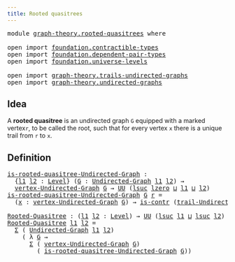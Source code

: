 ```yaml
---
title: Rooted quasitrees
---
```


<pre class="Agda"><a id="43" class="Keyword">module</a> <a id="50" href="graph-theory.rooted-quasitrees.html" class="Module">graph-theory.rooted-quasitrees</a> <a id="81" class="Keyword">where</a>

<a id="88" class="Keyword">open</a> <a id="93" class="Keyword">import</a> <a id="100" href="foundation.contractible-types.html" class="Module">foundation.contractible-types</a>
<a id="130" class="Keyword">open</a> <a id="135" class="Keyword">import</a> <a id="142" href="foundation.dependent-pair-types.html" class="Module">foundation.dependent-pair-types</a>
<a id="174" class="Keyword">open</a> <a id="179" class="Keyword">import</a> <a id="186" href="foundation.universe-levels.html" class="Module">foundation.universe-levels</a>

<a id="214" class="Keyword">open</a> <a id="219" class="Keyword">import</a> <a id="226" href="graph-theory.trails-undirected-graphs.html" class="Module">graph-theory.trails-undirected-graphs</a>
<a id="264" class="Keyword">open</a> <a id="269" class="Keyword">import</a> <a id="276" href="graph-theory.undirected-graphs.html" class="Module">graph-theory.undirected-graphs</a>
</pre>
## Idea

A **rooted quasitree** is an undirected graph `G` equipped with a marked vertex`r`, to be called the root, such that for every vertex `x` there is a unique trail from `r` to `x`.

## Definition

<pre class="Agda"><a id="is-rooted-quasitree-Undirected-Graph"></a><a id="524" href="graph-theory.rooted-quasitrees.html#524" class="Function">is-rooted-quasitree-Undirected-Graph</a> <a id="561" class="Symbol">:</a>
  <a id="565" class="Symbol">{</a><a id="566" href="graph-theory.rooted-quasitrees.html#566" class="Bound">l1</a> <a id="569" href="graph-theory.rooted-quasitrees.html#569" class="Bound">l2</a> <a id="572" class="Symbol">:</a> <a id="574" href="Agda.Primitive.html#597" class="Postulate">Level</a><a id="579" class="Symbol">}</a> <a id="581" class="Symbol">(</a><a id="582" href="graph-theory.rooted-quasitrees.html#582" class="Bound">G</a> <a id="584" class="Symbol">:</a> <a id="586" href="graph-theory.undirected-graphs.html#1060" class="Function">Undirected-Graph</a> <a id="603" href="graph-theory.rooted-quasitrees.html#566" class="Bound">l1</a> <a id="606" href="graph-theory.rooted-quasitrees.html#569" class="Bound">l2</a><a id="608" class="Symbol">)</a> <a id="610" class="Symbol">→</a>
  <a id="614" href="graph-theory.undirected-graphs.html#1256" class="Function">vertex-Undirected-Graph</a> <a id="638" href="graph-theory.rooted-quasitrees.html#582" class="Bound">G</a> <a id="640" class="Symbol">→</a> <a id="642" href="foundation-core.universe-levels.html#235" class="Primitive">UU</a> <a id="645" class="Symbol">(</a><a id="646" href="Agda.Primitive.html#780" class="Primitive">lsuc</a> <a id="651" href="Agda.Primitive.html#764" class="Primitive">lzero</a> <a id="657" href="Agda.Primitive.html#810" class="Primitive Operator">⊔</a> <a id="659" href="graph-theory.rooted-quasitrees.html#566" class="Bound">l1</a> <a id="662" href="Agda.Primitive.html#810" class="Primitive Operator">⊔</a> <a id="664" href="graph-theory.rooted-quasitrees.html#569" class="Bound">l2</a><a id="666" class="Symbol">)</a>
<a id="668" href="graph-theory.rooted-quasitrees.html#524" class="Function">is-rooted-quasitree-Undirected-Graph</a> <a id="705" href="graph-theory.rooted-quasitrees.html#705" class="Bound">G</a> <a id="707" href="graph-theory.rooted-quasitrees.html#707" class="Bound">r</a> <a id="709" class="Symbol">=</a>
  <a id="713" class="Symbol">(</a><a id="714" href="graph-theory.rooted-quasitrees.html#714" class="Bound">x</a> <a id="716" class="Symbol">:</a> <a id="718" href="graph-theory.undirected-graphs.html#1256" class="Function">vertex-Undirected-Graph</a> <a id="742" href="graph-theory.rooted-quasitrees.html#705" class="Bound">G</a><a id="743" class="Symbol">)</a> <a id="745" class="Symbol">→</a> <a id="747" href="foundation-core.contractible-types.html#1006" class="Function">is-contr</a> <a id="756" class="Symbol">(</a><a id="757" href="graph-theory.trails-undirected-graphs.html#905" class="Function">trail-Undirected-Graph</a> <a id="780" href="graph-theory.rooted-quasitrees.html#705" class="Bound">G</a> <a id="782" href="graph-theory.rooted-quasitrees.html#707" class="Bound">r</a> <a id="784" href="graph-theory.rooted-quasitrees.html#714" class="Bound">x</a><a id="785" class="Symbol">)</a>

<a id="Rooted-Quasitree"></a><a id="788" href="graph-theory.rooted-quasitrees.html#788" class="Function">Rooted-Quasitree</a> <a id="805" class="Symbol">:</a> <a id="807" class="Symbol">(</a><a id="808" href="graph-theory.rooted-quasitrees.html#808" class="Bound">l1</a> <a id="811" href="graph-theory.rooted-quasitrees.html#811" class="Bound">l2</a> <a id="814" class="Symbol">:</a> <a id="816" href="Agda.Primitive.html#597" class="Postulate">Level</a><a id="821" class="Symbol">)</a> <a id="823" class="Symbol">→</a> <a id="825" href="foundation-core.universe-levels.html#235" class="Primitive">UU</a> <a id="828" class="Symbol">(</a><a id="829" href="Agda.Primitive.html#780" class="Primitive">lsuc</a> <a id="834" href="graph-theory.rooted-quasitrees.html#808" class="Bound">l1</a> <a id="837" href="Agda.Primitive.html#810" class="Primitive Operator">⊔</a> <a id="839" href="Agda.Primitive.html#780" class="Primitive">lsuc</a> <a id="844" href="graph-theory.rooted-quasitrees.html#811" class="Bound">l2</a><a id="846" class="Symbol">)</a>
<a id="848" href="graph-theory.rooted-quasitrees.html#788" class="Function">Rooted-Quasitree</a> <a id="865" href="graph-theory.rooted-quasitrees.html#865" class="Bound">l1</a> <a id="868" href="graph-theory.rooted-quasitrees.html#868" class="Bound">l2</a> <a id="871" class="Symbol">=</a>
  <a id="875" href="foundation-core.dependent-pair-types.html#515" class="Record">Σ</a> <a id="877" class="Symbol">(</a> <a id="879" href="graph-theory.undirected-graphs.html#1060" class="Function">Undirected-Graph</a> <a id="896" href="graph-theory.rooted-quasitrees.html#865" class="Bound">l1</a> <a id="899" href="graph-theory.rooted-quasitrees.html#868" class="Bound">l2</a><a id="901" class="Symbol">)</a>
    <a id="907" class="Symbol">(</a> <a id="909" class="Symbol">λ</a> <a id="911" href="graph-theory.rooted-quasitrees.html#911" class="Bound">G</a> <a id="913" class="Symbol">→</a>
      <a id="921" href="foundation-core.dependent-pair-types.html#515" class="Record">Σ</a> <a id="923" class="Symbol">(</a> <a id="925" href="graph-theory.undirected-graphs.html#1256" class="Function">vertex-Undirected-Graph</a> <a id="949" href="graph-theory.rooted-quasitrees.html#911" class="Bound">G</a><a id="950" class="Symbol">)</a>
        <a id="960" class="Symbol">(</a> <a id="962" href="graph-theory.rooted-quasitrees.html#524" class="Function">is-rooted-quasitree-Undirected-Graph</a> <a id="999" href="graph-theory.rooted-quasitrees.html#911" class="Bound">G</a><a id="1000" class="Symbol">))</a>
</pre>